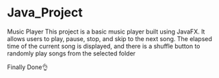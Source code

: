 # Java_Project
Music Player
This project is a basic music player built using JavaFX. It allows users to play, pause, stop, and skip to the next song. The
elapsed time of the current song is displayed, and there is a
shuffle button to randomly play songs from the selected folder



Finally Done👌
